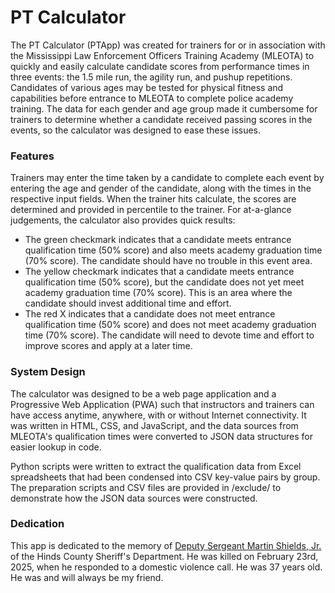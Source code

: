# PT Calculator

The PT Calculator (PTApp) was created for trainers for or in association with the Mississippi Law Enforcement Officers Training Academy (MLEOTA) to quickly and easily calculate candidate scores from performance times in three events: the 1.5 mile run, the agility run, and pushup repetitions. Candidates of various ages may be tested for physical fitness and capabilities before entrance to MLEOTA to complete police academy training. The data for each gender and age group made it cumbersome for trainers to determine whether a candidate received passing scores in the events, so the calculator was designed to ease these issues.

### Features

Trainers may enter the time taken by a candidate to complete each event by entering the age and gender of the candidate, along with the times in the respective input fields. When the trainer hits calculate, the scores are determined and provided in percentile to the trainer. For at-a-glance judgements, the calculator also provides quick results:

- The green checkmark indicates that a candidate meets entrance qualification time (50% score) and also meets academy graduation time (70% score). The candidate should have no trouble in this event area.
- The yellow checkmark indicates that a candidate meets entrance qualification time (50% score), but the candidate does not yet meet academy graduation time (70% score). This is an area where the candidate should invest additional time and effort.
- The red X indicates that a candidate does not meet entrance qualification time (50% score) and does not meet academy graduation time (70% score). The candidate will need to devote time and effort to improve scores and apply at a later time.

### System Design

The calculator was designed to be a web page application and a Progressive Web Application (PWA) such that instructors and trainers can have access anytime, anywhere, with or without Internet connectivity. It was written in HTML, CSS, and JavaScript, and the data sources from MLEOTA's qualification times were converted to JSON data structures for easier lookup in code.

Python scripts were written to extract the qualification data from Excel spreadsheets that had been condensed into CSV key-value pairs by group. The preparation scripts and CSV files are provided in /exclude/ to demonstrate how the JSON data sources were constructed.

### Dedication 

This app is dedicated to the memory of [Deputy Sergeant Martin Shields, Jr.](https://www.odmp.org/officer/27337-deputy-sergeant-martin-shields-jr) of the Hinds County Sheriff's Department. He was killed on February 23rd, 2025, when he responded to a domestic violence call. He was 37 years old.  He was and will always be my friend.
